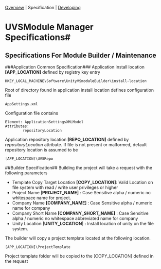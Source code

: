 [Overview](README.md) | Specification | [Developing](Markdown/DEVELOPMENT.md)

# UVSModule Manager Specifications#
## Specifications For Module Builder / Maintenance  ##


###Application Common Specification###
Application install location **[APP_LOCATION]** defined by registry key entry

	HKEY_LOCAL_MACHINE\Software\UnityVSmoduleBuilder\install-location

Root of directory found in application install location defines configuration file
	
	AppSettings.xml

Configuration file contains

	Element: ApplicationSettingsXMLModel
	Attributes:
			repositoryLocation

Application repository location **[REPO_LOCATION]** defined by *repositoryLocation* attribute. If file is not present or malformed, default repository location is assumed to be 

	[APP_LOCATION]\UVSRepo

##Builder Specification##
Building the project will take a request with the following parameters

* Template Copy Target Location **[COPY_LOCATION]**:  Valid Location on file system with read / write user privileges or higher
* Project Name **[PROJECT_NAME]** : Case Sensitive alpha / numeric no whitespace name for project.
* Company Name **[COMPANY_NAME]** : Case Sensitive alpha / numeric name for company
* Company Short Name **[COMPANY\_SHORT_NAME]** : Case Sensitive alpha / numeric no whitespace abbreviated name for company
* Unity Location **[UNITY_LOCATION]** : Install location of unity on the file system.

The builder will copy a project template located at the following location.

	[APP_LOCATION]\ProjectTemplate

Project template folder will be copied to the [COPY_LOCATION] defined in the request
